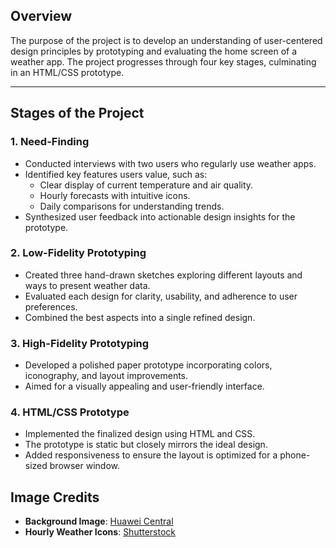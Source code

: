## Overview
The purpose of the project is to develop an understanding of user-centered design principles by prototyping and evaluating the home screen of a weather app. The project progresses through four key stages, culminating in an HTML/CSS prototype.

---

## Stages of the Project
### **1. Need-Finding**
- Conducted interviews with two users who regularly use weather apps.
- Identified key features users value, such as:
  - Clear display of current temperature and air quality.
  - Hourly forecasts with intuitive icons.
  - Daily comparisons for understanding trends.
- Synthesized user feedback into actionable design insights for the prototype.

### **2. Low-Fidelity Prototyping**
- Created three hand-drawn sketches exploring different layouts and ways to present weather data.
- Evaluated each design for clarity, usability, and adherence to user preferences.
- Combined the best aspects into a single refined design.

### **3. High-Fidelity Prototyping**
- Developed a polished paper prototype incorporating colors, iconography, and layout improvements.
- Aimed for a visually appealing and user-friendly interface.

### **4. HTML/CSS Prototype**
- Implemented the finalized design using HTML and CSS.
- The prototype is static but closely mirrors the ideal design.
- Added responsiveness to ensure the layout is optimized for a phone-sized browser window.

## Image Credits

- **Background Image**: [Huawei Central](https://www.huaweicentral.com/download-apple-ios-16-wallpapers-in-full-resolution/)
- **Hourly Weather Icons**: [Shutterstock](https://www.shutterstock.com/zh/image-vector/types-weather-conditions-sunny-cloudy-windy-2209304703)
